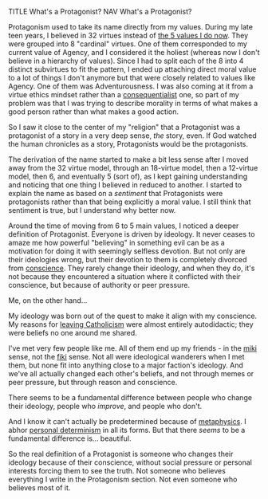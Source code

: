 TITLE What's a Protagonist?
NAV What's a Protagonist?

Protagonism used to take its name directly from my values. During my late teen years, I believed in 32 virtues instead of [the 5 values I do now](virtues). They were grouped into 8 "cardinal" virtues. One of them corresponded to my current value of Agency, and I considered it the holiest (whereas now I don't believe in a hierarchy of values). Since I had to split each of the 8 into 4 distinct subvirtues to fit the pattern, I ended up attaching direct moral value to a lot of things I don't anymore but that were closely related to values like Agency. One of them was Adventurousness. I was also coming at it from a virtue ethics mindset rather than a [consequentialist](consequentialism) one, so part of my problem was that I was trying to describe morality in terms of what makes a good person rather than what makes a good action.

So I saw it close to the center of my "religion" that a Protagonist was a protagonist of a story in a very deep sense, *the* story, even. If God watched the human chronicles as a story, Protagonists would be the protagonists.

The derivation of the name started to make a bit less sense after I moved away from the 32 virtue model, through an 18-virtue model, then a 12-virtue model, then 6, and eventually 5 (sort of), as I kept gaining understanding and noticing that one thing I believed in reduced to another. I started to explain the name as based on a *sentiment* that Protagonists were protagonists rather than that being explicitly a moral value. I still think that sentiment is true, but I understand why better now.

Around the time of moving from 6 to 5 main values, I noticed a deeper definition of Protagonist. Everyone is driven by ideology. It never ceases to amaze me how powerful "believing" in something evil can be as a motivation for doing it with seemingly selfless devotion. But not only are their ideologies wrong, but their devotion to them is completely divorced from [conscience](conscience). They rarely change their ideology, and when they do, it's not because they encountered a situation where it conflicted with their conscience, but because of authority or peer pressure.

Me, on the other hand...

My ideology was born out of the quest to make it align with my conscience. My reasons for [leaving Catholicism](/misc/apostasy) were almost entirely autodidactic; they were beliefs no one around me shared.

I've met very few people like me. All of them end up my friends - in the [<spem>miki</spem>](/spem/search?word=miki) sense, not the [<spem>fiki</spem>](/spem/search?word=fiki) sense. Not all were ideological wanderers when I met them, but none fit into anything close to a major faction's ideology. And we've all actually changed each other's beliefs, and not through memes or peer pressure, but through reason and conscience.

There seems to be a fundamental difference between people who change their ideology, people who *improve*, and people who don't.

And I know it can't actually be predetermined because of [metaphysics](metaphysics). I abhor [personal determinism](personal_determinism) in all its forms. But that there *seems* to be a fundamental difference is... beautiful.

So the real definition of a Protagonist is someone who changes their ideology because of their conscience, without social pressure or personal interests forcing them to see the truth. Not someone who believes everything I write in the Protagonism section. Not even someone who believes most of it.
